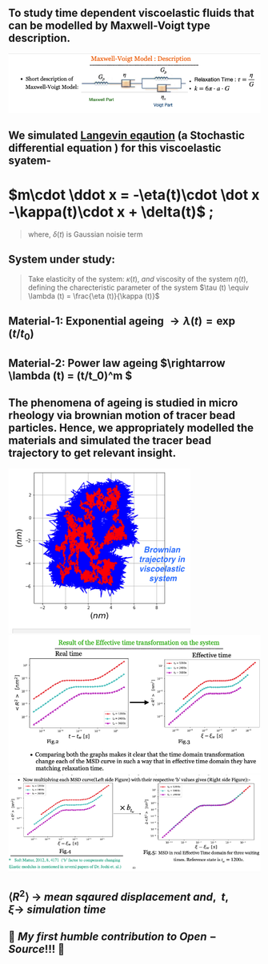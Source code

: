 ## To study time dependent viscoelastic fluids that can be modelled by Maxwell-Voigt type description.
![alt text](https://github.com/108mk/Random-Walk-Simulation-to-study-Anamolous-Diffusion/blob/f71bfa1af2486db9b9027e288b7d79fdd03e4011/demo%20images/maxwell%20voigt%20material.png?raw=true)
## We simulated [Langevin eqaution](https://en.wikipedia.org/wiki/Langevin_equation#Harmonic_oscillator_in_a_fluid) (a Stochastic differential equation ) for this viscoelastic syatem-
# $m\cdot \ddot x = -\eta(t)\cdot \dot x -\kappa(t)\cdot x + \delta(t)$ ;
> where, $\delta(t)$ is Gaussian noisie term
## System under study:
> Take elasticity of the system: $\kappa (t),\ and$  viscosity of the system $\eta (t)$, defining the charecteristic parameter of the system $\tau (t) \equiv \lambda (t) = \frac{\eta (t)}{\kappa (t)}$
## Material-1: Exponential ageing $\rightarrow  \lambda (t) = \exp (t/t_0)$ 
## Material-2: Power law ageing $\rightarrow \lambda (t) =  (t/t_0)^m $
## The phenomena of ageing is studied in micro rheology via brownian motion of tracer bead particles. Hence, we appropriately modelled the materials and simulated the tracer bead trajectory to get relevant insight.
![alt text](https://github.com/108mk/Random-Walk-Simulation-to-study-Anamolous-Diffusion/blob/f71bfa1af2486db9b9027e288b7d79fdd03e4011/demo%20images/trajectories.png?raw=true)
![alt text](https://github.com/108mk/Random-Walk-Simulation-to-study-Anamolous-Diffusion/blob/f71bfa1af2486db9b9027e288b7d79fdd03e4011/demo%20images/ett-1.png?raw=true)
![alt text](https://github.com/108mk/Random-Walk-Simulation-to-study-Anamolous-Diffusion/blob/f71bfa1af2486db9b9027e288b7d79fdd03e4011/demo%20images/ett-2.png?raw=true)
## $\left< R^2 \right>\ \rightarrow\ mean\ sqaured\ displacement\ and,\ \ t, \xi \rightarrow\ simulation\ time$
## 🌱 $My\ first\ humble\ contribution\ to\ Open-Source!!!$ 🌱
